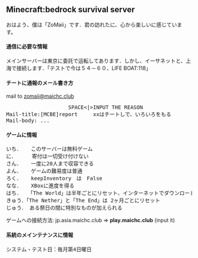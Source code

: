 ## Minecraft:bedrock survival server
おはよう、僕は「ZoMaii」です．君の訪れたに、心から楽しいに感じています。



#### 通信に必要な情報
メインサーバーは東京に委託で运転してあります．しかし、イーサネットと、上海で接続します．「テストで今は５４－６０、LIFE BOAT:118」

#### チートに通報のメール書き方
mail to zomaii@maichc.club
<pre>
                    SPACE<|>INPUT THE REASON
Mail-title:[MCBE]report     xxはチートしで、いろいろをもる
Mail-body: ...
</pre>

#### ゲームに情報

<pre>
いち．   このサーバーは無料ゲーム
に．     寄付は一切受け付けない
さん．   一度に20人まで収容できる
よん．   ゲームの難易度は普通
ろく．   keepInventory　は　False
なな．   XBoxに進度を得る
はち．  「The World」は半年ごとにリセット、インターネットでダウンロード可能
きゅう．「The Nether」と「The End」は 2ヶ月ごとにリセット
じゅう． ある祭日の間に特別なものが加えられる
</pre>

ゲームへの接続方法:
jp.asia.maichc.club => **play.maichc.club** (input it)

#### 系統のメインテナンスに情報
<pre>
システム・テスト日：毎月第4日曜日
</pre>